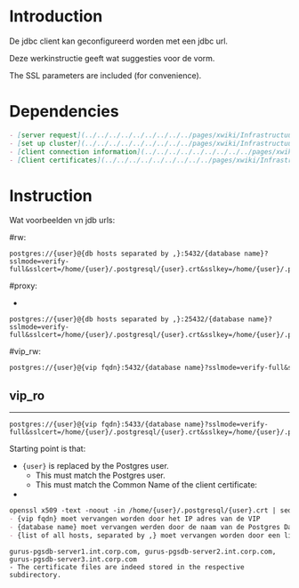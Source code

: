 # Introduction

De jdbc client kan geconfigureerd worden met een jdbc url.

Deze werkinstructie geeft wat suggesties voor de vorm.

The SSL parameters are included (for convenience).

# Dependencies

```markdown
- [server request](../../../../../../../../../pages/xwiki/Infrastructuur/Team%253A+DBA/Werkinstrukties/Postgres/Bouwsteen/Van+database+aanvraag+naar+server+aanvraag/WebHome.html)
- [set up cluster](../../../../../../../../../pages/xwiki/Infrastructuur/Team%253A+DBA/Werkinstrukties/Postgres/Bouwsteen/Van+server+naar+draaiende+database/WebHome.html)
- [client connection information](../../../../../../../../../pages/xwiki/Infrastructuur/Team%253A+DBA/Werkinstrukties/Postgres/Bouwsteen/Clients/WebHome.html)
- [Client certificates](../../../../../../../../../pages/xwiki/Infrastructuur/Team%253A+DBA/Werkinstrukties/Postgres/Bouwsteen/mTLS/Client+certificaten/WebHome.html)
```

# Instruction

Wat voorbeelden vn jdb urls:

#rw:

```
postgres://{user}@{db hosts separated by ,}:5432/{database name}?sslmode=verify-full&sslcert=/home/{user}/.postgresql/{user}.crt&sslkey=/home/{user}/.postgresql/{user}.key&sslrootcert=/home/{user}/.postgresql/root.crt
```

#proxy:

-

```
postgres://{user}@{db hosts separated by ,}:25432/{database name}?sslmode=verify-full&sslcert=/home/{user}/.postgresql/{user}.crt&sslkey=/home/{user}/.postgresql/{user}.key&sslrootcert=/home/{user}/.postgresql/root.crt
```

#vip_rw:

```markdown
postgres://{user}@{vip fqdn}:5432/{database name}?sslmode=verify-full&sslcert=/home/{user}/.postgresql/{user}.crt&sslkey=/home/{user}/.postgresql/{user}.key&sslrootcert=/home/{user}/.postgresql/root.crt
```

## vip_ro

---

```
postgres://{user}@{vip fqdn}:5433/{database name}?sslmode=verify-full&sslcert=/home/{user}/.postgresql/{user}.crt&sslkey=/home/{user}/.postgresql/{user}.key&sslrootcert=/home/{user}/.postgresql/root.crt
```

Starting point is that:

- `{user}` is replaced by the Postgres user.  
  - This must match the Postgres user.  
  - This must match the Common Name of the client certificate:  
-

```markdown
openssl x509 -text -noout -in /home/{user}/.postgresql/{user}.crt | sed -n '/Subject:/{s/.\*= //;p}'
- {vip fqdn} moet vervangen worden door het IP adres van de VIP
- {database name} moet vervangen werden door de naam van de Postgres Database
- {list of all hosts, separated by ,} moet vervangen worden door een lijst van de servers, e.a.
```

```
gurus-pgsdb-server1.int.corp.com, gurus-pgsdb-server2.int.corp.com, gurus-pgsdb-server3.int.corp.com
- The certificate files are indeed stored in the respective subdirectory.
```


